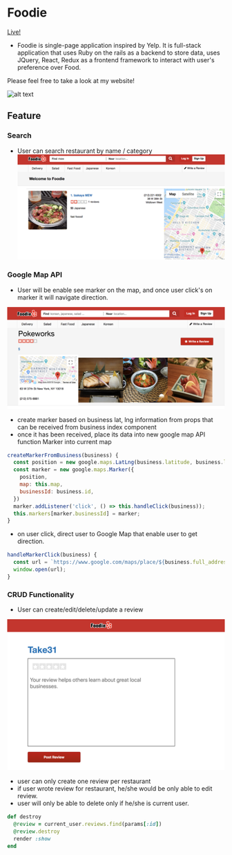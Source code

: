 # Foodie


[Live!](http://foodienyc.herokuapp.com/#/)


* Foodie is single-page application inspired by Yelp.
It is full-stack application that uses
 Ruby on the rails as a backend to store data,
uses JQuery, React, Redux as a frontend framework to interact with user's  preference over Food.

Please feel free to take a look at my website!


![alt text](https://github.com/seoi99/foodie/blob/master/app/assets/images/main.png)

## Feature

### Search
* User can search restaurant by name / category
![alt text](https://github.com/seoi99/foodie/blob/master/app/assets/images/name.png)



### Google Map API
* User will be enable see marker on the map, and once user click's on marker it will navigate direction.

![alt text](https://github.com/seoi99/foodie/blob/master/app/assets/images/map.png)



* create marker based on business lat, lng information from props that can be received from business index component
* once it has been received, place its data into new google map API function Marker into current map

``` javascript
createMarkerFromBusiness(business) {
  const position = new google.maps.LatLng(business.latitude, business.longitude);
  const marker = new google.maps.Marker({
    position,
    map: this.map,
    businessId: business.id,
  })
  marker.addListener('click', () => this.handleClick(business));
  this.markers[marker.businessId] = marker;
}
```
* on user click, direct user to Google Map that enable user to get direction.

``` javascript
handleMarkerClick(business) {
  const url = `https://www.google.com/maps/place/${business.full_address}`;
  window.open(url);
}
```



### CRUD Functionality

* User can create/edit/delete/update a review


![alt text](https://github.com/seoi99/foodie/blob/master/app/assets/images/review.png)

* user can only create one review per restaurant
* if user wrote review for restaurant, he/she would be only able to edit review.
* user will only be able to delete only if he/she is current user.

``` ruby
def destroy
  @review = current_user.reviews.find(params[:id])
  @review.destroy
  render :show
end
```




###
